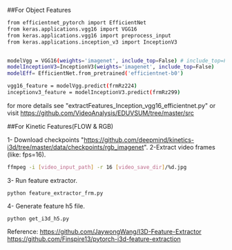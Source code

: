 

##For Object Features 

``` bash
from efficientnet_pytorch import EfficientNet
from keras.applications.vgg16 import VGG16
from keras.applications.vgg16 import preprocess_input
from keras.applications.inception_v3 import InceptionV3


modelVgg = VGG16(weights='imagenet', include_top=False) # include_top=False with five output of second last layer before classification
modelInceptionV3=InceptionV3(weights='imagenet', include_top=False)
modelEff= EfficientNet.from_pretrained('efficientnet-b0')

vgg16_feature = modelVgg.predict(frmRz224)
inceptionv3_feature = modelInceptionV3.predict(frmRz299)

```
            
for more details see "extractFeatures_Inception_vgg16_efficientnet.py"
or visit
https://github.com/VideoAnalysis/EDUVSUM/tree/master/src



##For Kinetic Features(FLOW & RGB)

1- Download checkpoints "https://github.com/deepmind/kinetics-i3d/tree/master/data/checkpoints/rgb_imagenet". 
2-Extract video frames (like: fps=16).
``` bash
ffmpeg -i [video_input_path] -r 16 [video_save_dir]/%d.jpg
```

3- Run feature extractor.
```
python feature_extractor_frm.py
```
4- Generate feature h5 file.
```
python get_i3d_h5.py
```

Reference:
https://github.com/JaywongWang/I3D-Feature-Extractor
https://github.com/Finspire13/pytorch-i3d-feature-extraction

